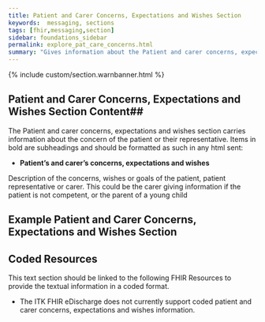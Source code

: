 ```yaml
---
title: Patient and Carer Concerns, Expectations and Wishes Section
keywords:  messaging, sections
tags: [fhir,messaging,section]
sidebar: foundations_sidebar
permalink: explore_pat_care_concerns.html
summary: "Gives information about the Patient and carer concerns, expectations and wishes section"
---
```


{% include custom/section.warnbanner.html %}

## Patient and Carer Concerns, Expectations and Wishes Section Content##
The Patient and carer concerns, expectations and wishes section carries information about the concern of the patient or their representative. Items in bold are subheadings and should be formatted as such in any html sent:

- **Patient’s and carer’s concerns, expectations and wishes**

Description of the concerns, wishes or goals of the patient, patient representative or carer. This could be the carer giving information if the patient is not competent, or the parent of a young child

## Example Patient and Carer Concerns, Expectations and Wishes Section ##

<script src="https://gist.github.com/IOPS-DEV/cd418195a1684f2148936dec94a40842.js"></script>

## Coded Resources ##

This text section should be linked to the following FHIR Resources to provide the textual information in a coded format.

- The ITK FHIR eDischarge does not currently support coded patient and carer concerns, expectations and wishes information.






